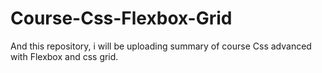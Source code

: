 # Course-Css-Flexbox-Grid
And this repository, i will be uploading summary of course Css advanced with Flexbox and css grid.
